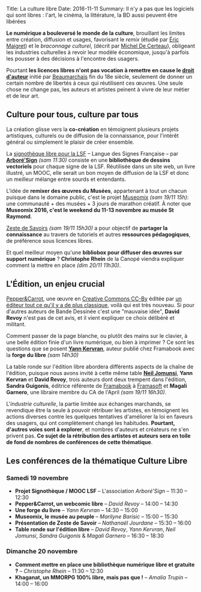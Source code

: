 Title: La culture libre
Date: 2016-11-11
Summary: Il n'y a pas que les logiciels qui sont libres : l'art, le cinéma, la littérature, la BD aussi peuvent être libérées


**Le numérique a bouleversé le monde de la culture**, brouillant les limites entre création, diffusion et usages, favorisant le *remix* (étudié par [Éric Maigret](https://fr.wikipedia.org/wiki/%C3%89ric_Mac%C3%A9)) et le *braconnage culturel*, (décrit par [Michel De Certeau](https://fr.wikipedia.org/wiki/Michel_de_Certeau)), obligeant les industries culturelles à revoir leur modèle économique, jusqu'à parfois les pousser à des décisions à l'encontre des usagers.

Pourtant **les licences libres n'ont pas vocation à remettre en cause le [droit d'auteur](https://fr.wikipedia.org/wiki/Droit_d%27auteur)** initié par [Beaumarchais](https://fr.wikipedia.org/wiki/Pierre-Augustin_Caron_de_Beaumarchais) fin du 18e siècle, seulement de donner un certain nombre de libertés à ceux qui réutilisent ces œuvres. Une seule chose ne change pas, les auteurs et artistes peinent à vivre de leur métier et de leur art.

## Culture pour tous, culture par tous

La création glisse vers la **co-création** en témoignent plusieurs projets artistiques, culturels ou de diffusion de la connaissance, pour l'intérêt général ou simplement le plaisir de créer ensemble.

La [signothèque libre pour la LSF](http://signotheque.arboresign.org/) – Langue des Signes Française – par **[Arboré'Sign]()** *(sam 11:30)* consiste en une **bibliothèque de dessins vectoriels** pour chaque signe de la LSF. Réutilisée dans un site web, un livre illustré, un MOOC, elle serait un bon moyen de diffusion de la LSF et donc un meilleur mélange entre sourds et entendants.

L'idée de **remixer des œuvres du Musées**, appartenant à tout un chacun puisque dans le domaine public, c'est le projet [Museomix](http://www.museomix.org/) *(sam 19/11 15h)*: une communauté + des musées + 3 jours de marathon créatif. À noter que **Museomix 2016, c'est le weekend du 11-13 novembre au musée St Raymond**.

[Zeste de Savoirs](https://zestedesavoir.com/) *(sam 19/11 15h30)* a pour objectif de **partager la connaissance** au travers de tutoriels et autres **ressources pédagogiques**, de préférence sous licences libres.

Et quel meilleur moyen qu'une **bibliobox pour diffuser des œuvres sur support numérique** ? **Christophe Rhein** de la Canopé viendra expliquer comment la mettre en place *(dim 20/11 11h30)*.

## L'Édition, un enjeu crucial

[Pepper&Carrot](http://www.peppercarrot.com/fr/static3/webcomics), une œuvre en [Creative Commons CC-By](https://creativecommons.org/licenses/by/3.0/fr/) éditée par [un éditeur tout ce qu'il y a de plus classique](), voilà qui est très nouveau. Si pour d'autres auteurs de Bande Dessinée c'est une "mauvaise idée", **David Revoy** n'est pas de cet avis, et il vient expliquer ce choix délibéré et militant.

Comment passer de la page blanche, ou plutôt des mains sur le clavier, à une belle édition finie d'un livre numérique, ou bien à imprimer ? Ce sont les questions que se posent [**Yann Kervran**](http://www.kervran.org/), auteur publié chez Framabook avec la **forge du libre** *(sam 14h30)*

La table ronde sur l'édition libre abordera différents aspects de la chaîne de l'édition, puisque nous avons invité à cette même table [**Neil Jomunsi**](http://page42.org/), **Yann Kervran** et **David Revoy**, trois auteurs dont deux trempent dans l'édition, **Sandra Guigonis**, éditrice référente de [Framabook](http://framabook.org/) à [Framasoft](http://framasoft.net/) et **Magali Garnero**, une libraire membre du CA de l'April *(sam 19/11 16h30)*.

L'*industrie culturelle*, la partie limitée aux échanges marchands, se revendique être la seule à pouvoir rétribuer les artistes, en témoignent les actions diverses contre les quelques tentatives d'améliorer la loi en faveurs des usagers, qui ont complètement changé les habitudes. **Pourtant, d'autres voies sont à explorer**, et nombres d'auteurs et créateurs ne s'en privent pas. **Ce sujet de la rétribution des artistes et auteurs sera en toile de fond de nombres de conférences de cette thématique**.


## Les conférences de la thématique **Culture Libre**

### Samedi 19 novembre

* **Projet Signothèque / MOOC LSF** – L'association *Arboré'Sign* – 11:30 – 12:30
* **Pepper&Carrot, un webcomic libre** – *David Revoy* – 14:00 – 14:30
* **Une forge du livre** – *Yann Kervran* – 14:30 – 15:00
* **Museomix, le musée au peuple** – *Marilyne Barisic* – 15:00 – 15:30
* **Présentation de Zeste de Savoir** – *Nathanaël Jourdane* – 15:30 – 16:00
* **Table ronde sur l'édition libre** – *David Revoy*, *Yann Kervran*, *Neil Jomunsi*, *Sandra Guigonis* & *Magali Garnero* – 16:30 – 18:30

### Dimanche 20 novembre

* **Comment mettre en place une bibliothèque numérique libre et gratuite ?** – *Christophe Rhein* – 11:30 – 12:30
* **Khaganat, un MMORPG 100% libre, mais pas que !** – *Amalia Trupin* – 14:00 – 16:00
